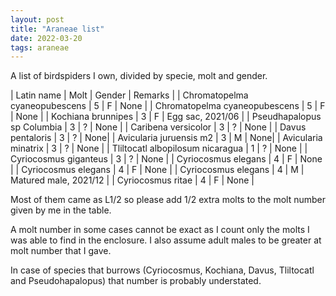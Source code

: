 ```yaml
---
layout: post
title: "Araneae list"
date: 2022-03-20
tags: araneae
---
```


A list of birdspiders I own, divided by specie, molt and gender.

| Latin name | Molt | Gender | Remarks |
| Chromatopelma cyaneopubescens | 5 | F | None |
| Chromatopelma cyaneopubescens | 5 | F | None |
| Kochiana brunnipes | 3 | F | Egg sac, 2021/06 |
| Pseudhapalopus sp Columbia | 3 | ? | None |
| Caribena versicolor | 3 | ? | None |
| Davus pentaloris | 3 | ? | None|
| Avicularia juruensis m2 | 3 | M | None|
| Avicularia minatrix | 3 | ? | None |
| Tliltocatl albopilosum nicaragua | 1 | ? | None |
| Cyriocosmus giganteus | 3 | ? | None |
| Cyriocosmus elegans | 4 | F | None |
| Cyriocosmus elegans | 4 | F | None |
| Cyriocosmus elegans | 4 | M | Matured male, 2021/12 |
| Cyriocosmus ritae | 4 | F | None |

Most of them came as L1/2 so please add 1/2 extra molts to the molt number given by me in the table.

A molt number in some cases cannot be exact as I count only the molts I was able to find in the enclosure. I also assume adult males to be greater at molt number that I gave.

In case of species that burrows (Cyriocosmus, Kochiana, Davus, Tliltocatl and Pseudohapalopus) that number is probably understated.

